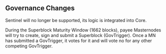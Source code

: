 Governance Changes
------------------------

Sentinel will no longer be supported, its logic is integrated into Core.

During the Superblock Maturity Window (1662 blocks), payee Masternodes will try to create, sign and submit a Superblock (GovTrigger).
Once a MN has submitted a GovTrigger, it votes for it and will vote no for any other competing GovTrigger.
